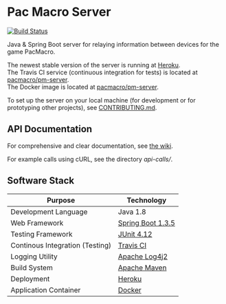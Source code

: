 # Pac Macro Server

[![Build Status](https://travis-ci.org/pacmacro/pm-server.svg?branch=master)](https://travis-ci.org/pacmacro/pm-server)

Java & Spring Boot server for relaying information between devices for the game PacMacro.

The newest stable version of the server is running at [Heroku](http://pacmacro.herokuapp.com/).  
The Travis CI service (continuous integration for tests) is located at [pacmacro/pm-server](https://travis-ci.org/pacmacro/pm-server).  
The Docker image is located at [pacmacro/pm-server](https://hub.docker.com/r/pacmacro/pm-server/).

To set up the server on your local machine (for development or for prototyping other projects), see [CONTRIBUTING.md](https://github.com/pacmacro/pm-server/blob/master/CONTRIBUTING.md).

## API Documentation

For comprehensive and clear documentation, see [the wiki](https://github.com/pacmacro/pm-server/wiki/API-Documentation).

For example calls using cURL, see the directory *api-calls/*.

## Software Stack

| Purpose | Technology |
| --- | --- |
| Development Language | Java 1.8 |
| Web Framework | [Spring Boot 1.3.5](http://projects.spring.io/spring-boot/) |
| Testing Framework | [JUnit 4.12](http://junit.org/junit4/) |
| Continous Integration (Testing) | [Travis CI](https://travis-ci.org/pacmacro/pm-server)
| Logging Utility | [Apache Log4j2](http://logging.apache.org/log4j/2.x/) |
| Build System | [Apache Maven](https://maven.apache.org/) |
| Deployment | [Heroku](http://heroku.com/) |
| Application Container | [Docker](https://www.docker.com/) |

